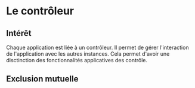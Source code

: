 # Le contrôleur

## Intérêt

Chaque application est liée à un contrôleur. Il permet de gérer l'interaction de l'application avec les autres instances. Cela permet d'avoir une disctinction des fonctionnalités applicatives des contrôle.

## Exclusion mutuelle
